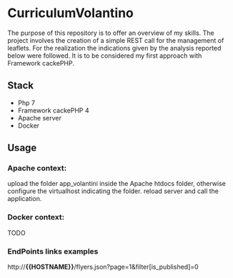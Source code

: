 # CurriculumVolantino
The purpose of this repository is to offer an overview of my skills.
The project involves the creation of a simple REST call for the management of leaflets. 
For the realization the indications given by the analysis reported below were followed.
It is to be considered my first approach with Framework cackePHP.

## Stack

 - Php 7
 - Framework cackePHP 4
 - Apache server
 - Docker

## Usage
### Apache context:
upload the folder app_volantini  inside the Apache htdocs folder, otherwise configure the virtualhost indicating the folder.
reload server and call the application.

### Docker context:
TODO

### EndPoints links examples
http://**{{HOSTNAME}}**/flyers.json?page=1&filter[is_published]=0
